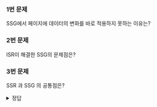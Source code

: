 ### 1번 문제
SSG에서 페이지에 데이터의 변화를 바로 적용하지 못하는 이유는? 
### 2번 문제
ISR이 해결한 SSG의 문제점은?
### 3번 문제
SSR 과 SSG 의 공통점은?
<details>
<summary>정답</summary>
1번 문제 정답 : 정적인 페이지에 동적으로 데이터를 변화시켜준다.

2번 문제 정답 : 빌드 시 이미 페이지가 캐싱되어있기에 데이터의 변화가 바로 적용되지 않는다.

3번 문제 정답 : 페이지를 미리 렌더링 한다.
</details>